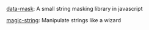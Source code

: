 [data-mask](https://github.com/scokmen/data-mask): A small string masking library in javascript

[magic-string](https://github.com/Rich-Harris/magic-string): Manipulate strings like a wizard
